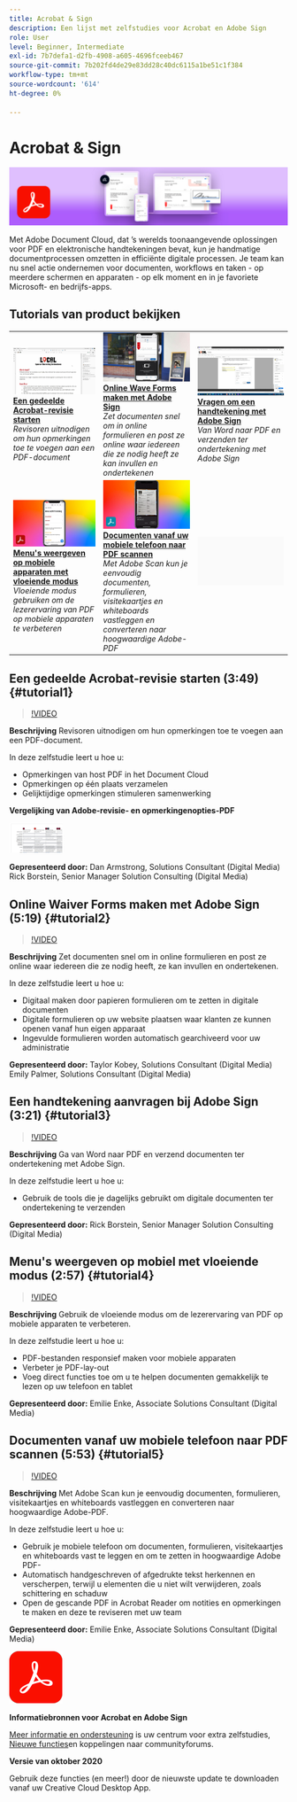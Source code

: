 ```yaml
---
title: Acrobat & Sign
description: Een lijst met zelfstudies voor Acrobat en Adobe Sign
role: User
level: Beginner, Intermediate
exl-id: 7b7defa1-d2fb-4908-a605-4696fceeb467
source-git-commit: 7b202fd4de29e83dd28c40dc6115a1be51c1f384
workflow-type: tm+mt
source-wordcount: '614'
ht-degree: 0%

---
```


# Acrobat &amp; Sign

![Hoofdafbeelding van zelfstudie](../assets/DC.jpg)

Met Adobe Document Cloud, dat ’s werelds toonaangevende oplossingen voor PDF en elektronische handtekeningen bevat, kun je handmatige documentprocessen omzetten in efficiënte digitale processen. Je team kan nu snel actie ondernemen voor documenten, workflows en taken - op meerdere schermen en apparaten - op elk moment en in je favoriete Microsoft- en bedrijfs-apps.

## Tutorials van product bekijken

<table style="table-layout:fixed">
<tr>
 <td>
   <a href="acrobat-sign.md#tutorial1">
      <img alt="Een gedeelde Acrobat-revisie starten" src="../assets/acrobat_sharedreview_armstrong.jpg" />
   </a>
    <div>
   <a href="acrobat-sign.md#tutorial1"><strong>Een gedeelde Acrobat-revisie starten</strong></a>
    </div>
    <em>Revisoren uitnodigen om hun opmerkingen toe te voegen aan een PDF-document</em>
    <br>
  </td>
  <td>
    <a href="acrobat-sign.md#tutorial2">
        <img alt="Online Wave Forms maken met Adobe Sign" src="../assets/sign_webforms_palmer-kobey_thumbnail.jpg" />
    </a>
    <div>
    <a href="acrobat-sign.md#tutorial2"><strong>Online Wave Forms maken met Adobe Sign</strong></a>
    </div>
    <em>Zet documenten snel om in online formulieren en post ze online waar iedereen die ze nodig heeft ze kan invullen en ondertekenen</em>
    <br>
  </td>
  <td>
   <a href="acrobat-sign.md#tutorial3">
      <img alt="Vragen om een handtekening met Adobe Sign" src="../assets/sign_request-signature_borstein_thumbnail.jpg" />
   </a>
    <div>
    <a href="acrobat-sign.md#tutorial3"><strong>Vragen om een handtekening met Adobe Sign</strong></a>
    </div>
    <em>Van Word naar PDF en verzenden ter ondertekening met Adobe Sign</em>
    <br>
  </td>
</tr>
<tr>
 <td>
   <a href="acrobat-sign.md#tutorial4">
      <img alt="Menu&apos;s weergeven op mobiele apparaten met vloeiende modus" src="../assets/acrobat_liquidmode_enke_thumbnail.jpg" />
   </a>
    <div>
   <a href="acrobat-sign.md#tutorial4"><strong>Menu's weergeven op mobiele apparaten met vloeiende modus</strong></a>
    </div>
    <em>Vloeiende modus gebruiken om de lezerervaring van PDF op mobiele apparaten te verbeteren</em>
    <br>
  </td>
  <td>
    <a href="acrobat-sign.md#tutorial5">
        <img alt="Documenten vanaf uw mobiele telefoon naar PDF scannen" src="../assets/acrobat_scan_enke.jpg" />
    </a>
    <div>
    <a href="acrobat-sign.md#tutorial5"><strong>Documenten vanaf uw mobiele telefoon naar PDF scannen</strong></a>
    </div>
    <em>Met Adobe Scan kun je eenvoudig documenten, formulieren, visitekaartjes en whiteboards vastleggen en converteren naar hoogwaardige Adobe-PDF</em>
    <br>
  </td>
  <td>
    <img alt="Spacer" src="../assets/Gray_thumbnail.png" />
    <div>
    <br>
  </td>
</tr>
</table>

## Een gedeelde Acrobat-revisie starten (3:49) {#tutorial1}

>[!VIDEO](https://video.tv.adobe.com/v/326777?hidetitle=true)

**Beschrijving**
Revisoren uitnodigen om hun opmerkingen toe te voegen aan een PDF-document.

In deze zelfstudie leert u hoe u:
* Opmerkingen van host PDF in het Document Cloud
* Opmerkingen op één plaats verzamelen
* Gelijktijdige opmerkingen stimuleren samenwerking

**Vergelijking van Adobe-revisie- en opmerkingenopties-PDF**

[![Vergelijkingsafbeelding](../assets/ComparisonPDF_thumbnail_96.png)](../assets/Adobe_Review_and_Comment_Comparisons.pdf)

**Gepresenteerd door:**
Dan Armstrong, Solutions Consultant (Digital Media) Rick Borstein, Senior Manager Solution Consulting (Digital Media)

## Online Waiver Forms maken met Adobe Sign (5:19) {#tutorial2}

>[!VIDEO](https://video.tv.adobe.com/v/326776?hidetitle=true)

**Beschrijving**
Zet documenten snel om in online formulieren en post ze online waar iedereen die ze nodig heeft, ze kan invullen en ondertekenen.

In deze zelfstudie leert u hoe u:
* Digitaal maken door papieren formulieren om te zetten in digitale documenten
* Digitale formulieren op uw website plaatsen waar klanten ze kunnen openen vanaf hun eigen apparaat
* Ingevulde formulieren worden automatisch gearchiveerd voor uw administratie

**Gepresenteerd door:**
Taylor Kobey, Solutions Consultant (Digital Media) Emily Palmer, Solutions Consultant (Digital Media)

## Een handtekening aanvragen bij Adobe Sign (3:21) {#tutorial3}

>[!VIDEO](https://video.tv.adobe.com/v/326801?hidetitle=true)

**Beschrijving**
Ga van Word naar PDF en verzend documenten ter ondertekening met Adobe Sign.

In deze zelfstudie leert u hoe u:
* Gebruik de tools die je dagelijks gebruikt om digitale documenten ter ondertekening te verzenden

**Gepresenteerd door:**
Rick Borstein, Senior Manager Solution Consulting (Digital Media)

## Menu&#39;s weergeven op mobiel met vloeiende modus (2:57) {#tutorial4}

>[!VIDEO](https://video.tv.adobe.com/v/327093?hidetitle=true)

**Beschrijving**
Gebruik de vloeiende modus om de lezerervaring van PDF op mobiele apparaten te verbeteren.

In deze zelfstudie leert u hoe u:
* PDF-bestanden responsief maken voor mobiele apparaten
* Verbeter je PDF-lay-out
* Voeg direct functies toe om u te helpen documenten gemakkelijk te lezen op uw telefoon en tablet

**Gepresenteerd door:**
Emilie Enke, Associate Solutions Consultant (Digital Media)

## Documenten vanaf uw mobiele telefoon naar PDF scannen (5:53) {#tutorial5}

>[!VIDEO](https://video.tv.adobe.com/v/327094?hidetitle=true)

**Beschrijving**
Met Adobe Scan kun je eenvoudig documenten, formulieren, visitekaartjes en whiteboards vastleggen en converteren naar hoogwaardige Adobe-PDF.

In deze zelfstudie leert u hoe u:
* Gebruik je mobiele telefoon om documenten, formulieren, visitekaartjes en whiteboards vast te leggen en om te zetten in hoogwaardige Adobe PDF-
* Automatisch handgeschreven of afgedrukte tekst herkennen en verscherpen, terwijl u elementen die u niet wilt verwijderen, zoals schittering en schaduw
* Open de gescande PDF in Acrobat Reader om notities en opmerkingen te maken en deze te reviseren met uw team

**Gepresenteerd door:**
Emilie Enke, Associate Solutions Consultant (Digital Media)

![DC-logo](../assets/Doc-Cloud-256.png)

**Informatiebronnen voor Acrobat en Adobe Sign**

[Meer informatie en ondersteuning](https://helpx.adobe.com/support/document-cloud.html) is uw centrum voor extra zelfstudies, [Nieuwe functies](https://helpx.adobe.com/acrobat/using/whats-new.html)en koppelingen naar communityforums.

**Versie van oktober 2020**

Gebruik deze functies (en meer!) door de nieuwste update te downloaden vanaf uw Creative Cloud Desktop App.
